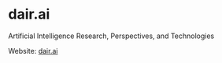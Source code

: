 # dair.ai
Artificial Intelligence Research, Perspectives, and Technologies

Website: [dair.ai](dair.ai)
